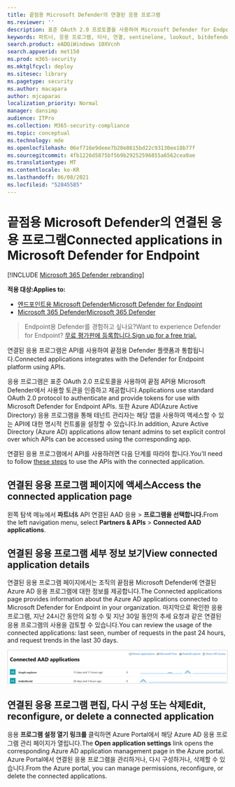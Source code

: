 ```yaml
---
title: 끝점용 Microsoft Defender의 연결된 응용 프로그램
ms.reviewer: ''
description: 표준 OAuth 2.0 프로토콜을 사용하여 Microsoft Defender for Endpoint API와 함께 사용할 토큰을 인증하고 제공하는 연결된 파트너 응용 프로그램을 볼 수 있습니다.
keywords: 파트너, 응용 프로그램, 타사, 연결, sentinelone, lookout, bitdefender, corrata, morphisec, paloalto, ziften, 더 나은 모바일
search.product: eADQiWindows 10XVcnh
search.appverid: met150
ms.prod: m365-security
ms.mktglfcycl: deploy
ms.sitesec: library
ms.pagetype: security
ms.author: macapara
author: mjcaparas
localization_priority: Normal
manager: dansimp
audience: ITPro
ms.collection: M365-security-compliance
ms.topic: conceptual
ms.technology: mde
ms.openlocfilehash: 06ef716e9deee7b20e8615bd22c93130ee18b77f
ms.sourcegitcommit: 4fb1226d5875bf5b9b29252596855a6562cea9ae
ms.translationtype: MT
ms.contentlocale: ko-KR
ms.lasthandoff: 06/08/2021
ms.locfileid: "52845585"
---
```

# <a name="connected-applications-in-microsoft-defender-for-endpoint"></a><span data-ttu-id="be395-104">끝점용 Microsoft Defender의 연결된 응용 프로그램</span><span class="sxs-lookup"><span data-stu-id="be395-104">Connected applications in Microsoft Defender for Endpoint</span></span>

[!INCLUDE [Microsoft 365 Defender rebranding](../../includes/microsoft-defender.md)]

<span data-ttu-id="be395-105">**적용 대상:**</span><span class="sxs-lookup"><span data-stu-id="be395-105">**Applies to:**</span></span>
- [<span data-ttu-id="be395-106">엔드포인트용 Microsoft Defender</span><span class="sxs-lookup"><span data-stu-id="be395-106">Microsoft Defender for Endpoint</span></span>](https://go.microsoft.com/fwlink/p/?linkid=2154037)
- [<span data-ttu-id="be395-107">Microsoft 365 Defender</span><span class="sxs-lookup"><span data-stu-id="be395-107">Microsoft 365 Defender</span></span>](https://go.microsoft.com/fwlink/?linkid=2118804)


><span data-ttu-id="be395-108">Endpoint용 Defender를 경험하고 싶나요?</span><span class="sxs-lookup"><span data-stu-id="be395-108">Want to experience Defender for Endpoint?</span></span> [<span data-ttu-id="be395-109">무료 평가판에 등록합니다.</span><span class="sxs-lookup"><span data-stu-id="be395-109">Sign up for a free trial.</span></span>](https://www.microsoft.com/microsoft-365/windows/microsoft-defender-atp?ocid=docs-wdatp-assignaccess-abovefoldlink)

<span data-ttu-id="be395-110">연결된 응용 프로그램은 API를 사용하여 끝점용 Defender 플랫폼과 통합됩니다.</span><span class="sxs-lookup"><span data-stu-id="be395-110">Connected applications integrates with the Defender for Endpoint platform using APIs.</span></span> 

<span data-ttu-id="be395-111">응용 프로그램은 표준 OAuth 2.0 프로토콜을 사용하여 끝점 API용 Microsoft Defender에서 사용할 토큰을 인증하고 제공합니다.</span><span class="sxs-lookup"><span data-stu-id="be395-111">Applications use standard OAuth 2.0 protocol to authenticate and provide tokens for use with Microsoft Defender for Endpoint APIs.</span></span>  <span data-ttu-id="be395-112">또한 Azure AD(Azure Active Directory) 응용 프로그램을 통해 테넌트 관리자는 해당 앱을 사용하여 액세스할 수 있는 API에 대한 명시적 컨트롤을 설정할 수 있습니다.</span><span class="sxs-lookup"><span data-stu-id="be395-112">In addition, Azure Active Directory (Azure AD) applications allow tenant admins to set explicit control over which APIs can be accessed using the corresponding app.</span></span>
 
<span data-ttu-id="be395-113">연결된 응용 프로그램에서 [](/microsoft-365/security/defender-endpoint/apis-intro) API를 사용하려면 다음 단계를 따라야 합니다.</span><span class="sxs-lookup"><span data-stu-id="be395-113">You'll need to follow [these steps](/microsoft-365/security/defender-endpoint/apis-intro) to use the APIs with the connected application.</span></span>
 
## <a name="access-the-connected-application-page"></a><span data-ttu-id="be395-114">연결된 응용 프로그램 페이지에 액세스</span><span class="sxs-lookup"><span data-stu-id="be395-114">Access the connected application page</span></span>
<span data-ttu-id="be395-115">왼쪽 탐색 메뉴에서 **파트너**& API 연결된 AAD 응용  >  **프로그램을 선택합니다.**</span><span class="sxs-lookup"><span data-stu-id="be395-115">From the left navigation menu, select **Partners & APIs** > **Connected AAD applications**.</span></span>

 
## <a name="view-connected-application-details"></a><span data-ttu-id="be395-116">연결된 응용 프로그램 세부 정보 보기</span><span class="sxs-lookup"><span data-stu-id="be395-116">View connected application details</span></span>
<span data-ttu-id="be395-117">연결된 응용 프로그램 페이지에서는 조직의 끝점용 Microsoft Defender에 연결된 Azure AD 응용 프로그램에 대한 정보를 제공합니다.</span><span class="sxs-lookup"><span data-stu-id="be395-117">The Connected applications page provides information about the Azure AD applications connected to Microsoft Defender for Endpoint in your organization.</span></span> <span data-ttu-id="be395-118">마지막으로 확인한 응용 프로그램, 지난 24시간 동안의 요청 수 및 지난 30일 동안의 추세 요청과 같은 연결된 응용 프로그램의 사용을 검토할 수 있습니다.</span><span class="sxs-lookup"><span data-stu-id="be395-118">You can review the usage of the connected applications: last seen, number of requests in the past 24 hours, and request trends in the last 30 days.</span></span>

![연결된 앱의 이미지](images/connected-apps.png)
 
## <a name="edit-reconfigure-or-delete-a-connected-application"></a><span data-ttu-id="be395-120">연결된 응용 프로그램 편집, 다시 구성 또는 삭제</span><span class="sxs-lookup"><span data-stu-id="be395-120">Edit, reconfigure, or delete a connected application</span></span>
<span data-ttu-id="be395-121">응용 **프로그램 설정 열기 링크를** 클릭하면 Azure Portal에서 해당 Azure AD 응용 프로그램 관리 페이지가 열립니다.</span><span class="sxs-lookup"><span data-stu-id="be395-121">The **Open application settings** link opens the corresponding Azure AD application management page in the Azure portal.</span></span> <span data-ttu-id="be395-122">Azure Portal에서 연결된 응용 프로그램을 관리하거나, 다시 구성하거나, 삭제할 수 있습니다.</span><span class="sxs-lookup"><span data-stu-id="be395-122">From the Azure portal, you can manage permissions, reconfigure, or delete the connected applications.</span></span>
